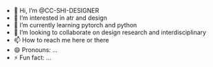 - 👋 Hi, I’m @CC-SHI-DESIGNER
- 👀 I’m interested in atr and design
- 🌱 I’m currently learning pytorch and python
- 💞️ I’m looking to collaborate on design research and interdisciplinary
- 📫 How to reach me here or there
- 😄 Pronouns: ...
- ⚡ Fun fact: ...

<!---
CC-SHI-DESIGNER/CC-SHI-DESIGNER is a ✨ special ✨ repository because its `README.md` (this file) appears on your GitHub profile.
You can click the Preview link to take a look at your changes.
--->
